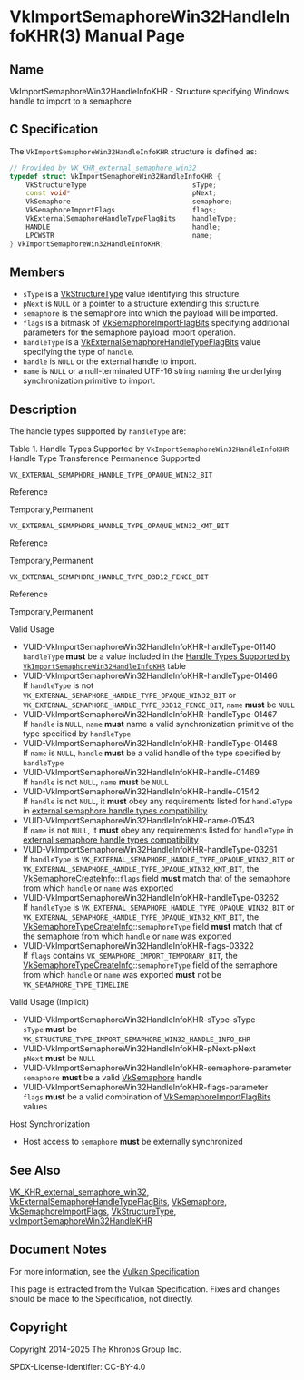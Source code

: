 # VkImportSemaphoreWin32HandleInfoKHR(3) Manual Page

## Name

VkImportSemaphoreWin32HandleInfoKHR - Structure specifying Windows handle to import to a semaphore



## [](#_c_specification)C Specification

The `VkImportSemaphoreWin32HandleInfoKHR` structure is defined as:

```c++
// Provided by VK_KHR_external_semaphore_win32
typedef struct VkImportSemaphoreWin32HandleInfoKHR {
    VkStructureType                          sType;
    const void*                              pNext;
    VkSemaphore                              semaphore;
    VkSemaphoreImportFlags                   flags;
    VkExternalSemaphoreHandleTypeFlagBits    handleType;
    HANDLE                                   handle;
    LPCWSTR                                  name;
} VkImportSemaphoreWin32HandleInfoKHR;
```

## [](#_members)Members

- `sType` is a [VkStructureType](https://registry.khronos.org/vulkan/specs/latest/man/html/VkStructureType.html) value identifying this structure.
- `pNext` is `NULL` or a pointer to a structure extending this structure.
- `semaphore` is the semaphore into which the payload will be imported.
- `flags` is a bitmask of [VkSemaphoreImportFlagBits](https://registry.khronos.org/vulkan/specs/latest/man/html/VkSemaphoreImportFlagBits.html) specifying additional parameters for the semaphore payload import operation.
- `handleType` is a [VkExternalSemaphoreHandleTypeFlagBits](https://registry.khronos.org/vulkan/specs/latest/man/html/VkExternalSemaphoreHandleTypeFlagBits.html) value specifying the type of `handle`.
- `handle` is `NULL` or the external handle to import.
- `name` is `NULL` or a null-terminated UTF-16 string naming the underlying synchronization primitive to import.

## [](#_description)Description

The handle types supported by `handleType` are:

Table 1. Handle Types Supported by `VkImportSemaphoreWin32HandleInfoKHR`    Handle Type Transference Permanence Supported

`VK_EXTERNAL_SEMAPHORE_HANDLE_TYPE_OPAQUE_WIN32_BIT`

Reference

Temporary,Permanent

`VK_EXTERNAL_SEMAPHORE_HANDLE_TYPE_OPAQUE_WIN32_KMT_BIT`

Reference

Temporary,Permanent

`VK_EXTERNAL_SEMAPHORE_HANDLE_TYPE_D3D12_FENCE_BIT`

Reference

Temporary,Permanent

Valid Usage

- [](#VUID-VkImportSemaphoreWin32HandleInfoKHR-handleType-01140)VUID-VkImportSemaphoreWin32HandleInfoKHR-handleType-01140  
  `handleType` **must** be a value included in the [Handle Types Supported by `VkImportSemaphoreWin32HandleInfoKHR`](https://registry.khronos.org/vulkan/specs/latest/html/vkspec.html#synchronization-semaphore-handletypes-win32) table
- [](#VUID-VkImportSemaphoreWin32HandleInfoKHR-handleType-01466)VUID-VkImportSemaphoreWin32HandleInfoKHR-handleType-01466  
  If `handleType` is not `VK_EXTERNAL_SEMAPHORE_HANDLE_TYPE_OPAQUE_WIN32_BIT` or `VK_EXTERNAL_SEMAPHORE_HANDLE_TYPE_D3D12_FENCE_BIT`, `name` **must** be `NULL`
- [](#VUID-VkImportSemaphoreWin32HandleInfoKHR-handleType-01467)VUID-VkImportSemaphoreWin32HandleInfoKHR-handleType-01467  
  If `handle` is `NULL`, `name` **must** name a valid synchronization primitive of the type specified by `handleType`
- [](#VUID-VkImportSemaphoreWin32HandleInfoKHR-handleType-01468)VUID-VkImportSemaphoreWin32HandleInfoKHR-handleType-01468  
  If `name` is `NULL`, `handle` **must** be a valid handle of the type specified by `handleType`
- [](#VUID-VkImportSemaphoreWin32HandleInfoKHR-handle-01469)VUID-VkImportSemaphoreWin32HandleInfoKHR-handle-01469  
  If `handle` is not `NULL`, `name` **must** be `NULL`
- [](#VUID-VkImportSemaphoreWin32HandleInfoKHR-handle-01542)VUID-VkImportSemaphoreWin32HandleInfoKHR-handle-01542  
  If `handle` is not `NULL`, it **must** obey any requirements listed for `handleType` in [external semaphore handle types compatibility](https://registry.khronos.org/vulkan/specs/latest/html/vkspec.html#external-semaphore-handle-types-compatibility)
- [](#VUID-VkImportSemaphoreWin32HandleInfoKHR-name-01543)VUID-VkImportSemaphoreWin32HandleInfoKHR-name-01543  
  If `name` is not `NULL`, it **must** obey any requirements listed for `handleType` in [external semaphore handle types compatibility](https://registry.khronos.org/vulkan/specs/latest/html/vkspec.html#external-semaphore-handle-types-compatibility)
- [](#VUID-VkImportSemaphoreWin32HandleInfoKHR-handleType-03261)VUID-VkImportSemaphoreWin32HandleInfoKHR-handleType-03261  
  If `handleType` is `VK_EXTERNAL_SEMAPHORE_HANDLE_TYPE_OPAQUE_WIN32_BIT` or `VK_EXTERNAL_SEMAPHORE_HANDLE_TYPE_OPAQUE_WIN32_KMT_BIT`, the [VkSemaphoreCreateInfo](https://registry.khronos.org/vulkan/specs/latest/man/html/VkSemaphoreCreateInfo.html)::`flags` field **must** match that of the semaphore from which `handle` or `name` was exported
- [](#VUID-VkImportSemaphoreWin32HandleInfoKHR-handleType-03262)VUID-VkImportSemaphoreWin32HandleInfoKHR-handleType-03262  
  If `handleType` is `VK_EXTERNAL_SEMAPHORE_HANDLE_TYPE_OPAQUE_WIN32_BIT` or `VK_EXTERNAL_SEMAPHORE_HANDLE_TYPE_OPAQUE_WIN32_KMT_BIT`, the [VkSemaphoreTypeCreateInfo](https://registry.khronos.org/vulkan/specs/latest/man/html/VkSemaphoreTypeCreateInfo.html)::`semaphoreType` field **must** match that of the semaphore from which `handle` or `name` was exported
- [](#VUID-VkImportSemaphoreWin32HandleInfoKHR-flags-03322)VUID-VkImportSemaphoreWin32HandleInfoKHR-flags-03322  
  If `flags` contains `VK_SEMAPHORE_IMPORT_TEMPORARY_BIT`, the [VkSemaphoreTypeCreateInfo](https://registry.khronos.org/vulkan/specs/latest/man/html/VkSemaphoreTypeCreateInfo.html)::`semaphoreType` field of the semaphore from which `handle` or `name` was exported **must** not be `VK_SEMAPHORE_TYPE_TIMELINE`

Valid Usage (Implicit)

- [](#VUID-VkImportSemaphoreWin32HandleInfoKHR-sType-sType)VUID-VkImportSemaphoreWin32HandleInfoKHR-sType-sType  
  `sType` **must** be `VK_STRUCTURE_TYPE_IMPORT_SEMAPHORE_WIN32_HANDLE_INFO_KHR`
- [](#VUID-VkImportSemaphoreWin32HandleInfoKHR-pNext-pNext)VUID-VkImportSemaphoreWin32HandleInfoKHR-pNext-pNext  
  `pNext` **must** be `NULL`
- [](#VUID-VkImportSemaphoreWin32HandleInfoKHR-semaphore-parameter)VUID-VkImportSemaphoreWin32HandleInfoKHR-semaphore-parameter  
  `semaphore` **must** be a valid [VkSemaphore](https://registry.khronos.org/vulkan/specs/latest/man/html/VkSemaphore.html) handle
- [](#VUID-VkImportSemaphoreWin32HandleInfoKHR-flags-parameter)VUID-VkImportSemaphoreWin32HandleInfoKHR-flags-parameter  
  `flags` **must** be a valid combination of [VkSemaphoreImportFlagBits](https://registry.khronos.org/vulkan/specs/latest/man/html/VkSemaphoreImportFlagBits.html) values

Host Synchronization

- Host access to `semaphore` **must** be externally synchronized

## [](#_see_also)See Also

[VK\_KHR\_external\_semaphore\_win32](https://registry.khronos.org/vulkan/specs/latest/man/html/VK_KHR_external_semaphore_win32.html), [VkExternalSemaphoreHandleTypeFlagBits](https://registry.khronos.org/vulkan/specs/latest/man/html/VkExternalSemaphoreHandleTypeFlagBits.html), [VkSemaphore](https://registry.khronos.org/vulkan/specs/latest/man/html/VkSemaphore.html), [VkSemaphoreImportFlags](https://registry.khronos.org/vulkan/specs/latest/man/html/VkSemaphoreImportFlags.html), [VkStructureType](https://registry.khronos.org/vulkan/specs/latest/man/html/VkStructureType.html), [vkImportSemaphoreWin32HandleKHR](https://registry.khronos.org/vulkan/specs/latest/man/html/vkImportSemaphoreWin32HandleKHR.html)

## [](#_document_notes)Document Notes

For more information, see the [Vulkan Specification](https://registry.khronos.org/vulkan/specs/latest/html/vkspec.html#VkImportSemaphoreWin32HandleInfoKHR)

This page is extracted from the Vulkan Specification. Fixes and changes should be made to the Specification, not directly.

## [](#_copyright)Copyright

Copyright 2014-2025 The Khronos Group Inc.

SPDX-License-Identifier: CC-BY-4.0